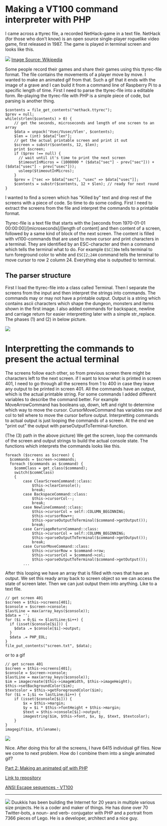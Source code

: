 
# Making a VT100 command interpreter with PHP

I came across a ttyrec file, a recorded NetHack-game in a text file. NetHack (for those who don't know) is an open source single-player roguelike video game, first released in 1987. The game is played in terminal screen and looks like this.

![](images/NethackScreenshot.gif)
[Image Source: Wikipedia](https://commons.wikimedia.org/wiki/File:NethackScreenshot.gif)

Some people record their games and share their games using this ttyrec-file format. The file contains the movements of a player move by move. I wanted to make an animated gif from that. Such a gif that it ends with the image of a grave and I can build it from a command line of Raspberry Pi to a specific length of time. First I need to parse the ttyrec-file into a editable form. Re-playing the ttyrec-file with PHP is a simple piece of code, but parsing is another thing.
```
$contents = file_get_contents("nethack.ttyrec");
$prev = null;
while(strlen($contents) > 0) {
    // get the seconds, microseconds and length of one screen to an array
    $data = unpack('Vsec/Vusec/Vlen', $contents);
    $len = (int) $data["len"];
    // get the actual printable screen and print it out
    $screen = substr($contents, 12, $len);
    print $screen;
    if ($prev !== null) {
      // wait until it's time to print the next screen
      $timeoutInMicros = (1000000 * ($data["sec"] - prev["sec"])) + ($data["usec"] - prev["usec"]));
      usleep($timeoutInMicros);
    }
    $prev = ["sec => $data["sec"], "usec" => $data["usec"]];
    $contents = substr($contents, 12 + $len); // ready for next round
}
```
I wanted to find a screen which has "Killed by" text and drop rest of the screens with a piece of code. So time to do some coding. First I need to extract the screens from the file and interpret the commands to a printable format.

Ttyrec-file is a text file that starts with the \[seconds from 1970-01-01 00:00:00\]/\[microseconds\]/\[length of content\] and then content of a screen, followed by a same kind of block of the next screen. The content is filled with vt100-commands that are used to move cursor and print characters in a terminal. They are identified by an ESC-character and then a command which tells the terminal what to do. For example ```ESC[30m``` tells terminal to turn foreground color to white and ```ESC[2;24H``` command tells the terminal to move cursor to row 2 column 24. Everything else is outputted to terminal.

## The parser structure

First I load the ttyrec-file into a class called Terminal. Then I separate the screens from the input and then interpret the strings into commands. The commands may or may not have a printable output. Output is a string which contains ascii characters which shape the dungeon, monsters and items shown in the first image. I also added commands for backspace, newline and carriage return for easier interpretting later with a simple str_replace. The phases (1) and (2) in below picture.

![](images/structure.jpg)


# Interpretting the commands to present the actual terminal

The screens follow each other, so from previous screen there might be characters left to the next screen. if I want to know what is printed in screen 401, I need to go through all the screens from 1 to 400 in case they leave any output to be printed in screen 401. All the commands have an output, which is the actual printable string. For some commands I added different variables to describe the command better. For example MoveArrowCommand has booleans up, down, left and right to determine which way to move the cursor. CursorMoveCommand has variables row and col to tell where to move the cursor before output. Interpretting commands to actual output is just looping the commands of a screen. At the end we "print out" the output with parseOutputToTerminal-function.

(The (3) path in the above picture) We get the screen, loop the commands of the screen and output strings to build the actual console state. The functions which interprets the commands looks like this.
```
foreach ($screens as $screen) {
  $commands = $screen->commands;
  foreach ($commands as $command) {
    $commClass = get_class($command);
    switch($commClass)
    {
        case ClearScreenCommand::class:
            $this->clearConsole();
            break;
        case BackspaceCommand::class:
            $this->cursorCol--;
            break;
        case NewlineCommand::class:
            $this->cursorCol = self::COLUMN_BEGINNING;
            $this->cursorRow++;
            $this->parseOutputToTerminal($command->getOutput());
            break;
        case CarriageReturnCommand::class:
            $this->cursorCol = self::COLUMN_BEGINNING;
            $this->parseOutputToTerminal($command->getOutput());
            break;
        case CursorMoveCommand::class:
            $this->cursorRow = $command->row;
            $this->cursorCol = $command->col;
            $this->parseOutputToTerminal($command->getOutput());
        ...
```

After this looping we have an array that is filled with rows that have an output. We set this ready array back to screen object so we can access the state of screen later. Then we can just output them into anything. Like to a text file.

```
// get screen 401
$screen = $this->screens[401];
$console = $screen->console;
$lastLine = max(array_keys($console));
$data = '';
for ($i = 0;$i <= $lastLine;$i++) {
  if (isset($console[$i])) {
    $data .= $console[$i]->output;
  }
  $data .= PHP_EOL;
}
file_put_contents("screen.txt", $data);
```
or to a gif
```
// get screen 401
$screen = $this->screens[401];
$console = $screen->console;
$lastLine = max(array_keys($console));
$im = imagecreate($this->imageWidth, $this->imageHeight);
$this->setBackgroundColor($im);
$textcolor = $this->getForegroundColor($im);
for ($i = 1;$i <= lastLine;$i++) {
    if (isset($console[$i])) {
        $x = $this->margin;
        $y = $i * $this->fontHeight + $this->margin;
        $text = $this->console[$i]->output;
        imagestring($im, $this->font, $x, $y, $text, $textcolor);
    }
}
imagegif($im, $filename);
```
![](images/terminal.png)

Nice. After doing this for all the screens, I have 6415 individual gif files. Now we come to next problem. How do I combine them into a single animated gif?

[Part 2: Making an animated gif with PHP](BLOG_part2.md)

[Link to repository](https://github.com/duukkis/terminal)

[ANSI Escape sequences - VT100](http://ascii-table.com/ansi-escape-sequences-vt-100.php)

--- 

![](images/herbie.png)
Duukkis has been building the Internet for 20 years in multiple various size projects. He is a coder and maker of things. He has done over 70 Twitter-bots, a noun- and verb- conjugator with PHP and a portrait from 7366 pieces of Lego. He is a developer, architect and a nice guy.




